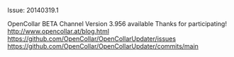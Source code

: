 Issue: 20140319.1

OpenCollar BETA Channel
Version 3.956 available
Thanks for participating!
http://www.opencollar.at/blog.html
https://github.com/OpenCollar/OpenCollarUpdater/issues
https://github.com/OpenCollar/OpenCollarUpdater/commits/main